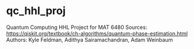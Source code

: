 # qc_hhl_proj
Quantum Computing HHL Project for MAT 6480 
Sources: https://qiskit.org/textbook/ch-algorithms/quantum-phase-estimation.html
Authors: Kyle Feldman, Adithya Sairamachandran, Adam Weinbaum
